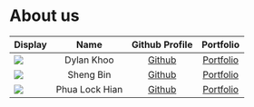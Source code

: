# About us
| Display                                             |    Name    |             Github Profile             |             Portfolio             |
| --------------------------------------------------- | :--------: | :------------------------------------: | :-------------------------------: |
| ![](https://via.placeholder.com/100.png?text=Photo) | Dylan Khoo | [Github](https://github.com/dylankhoo) |  [Portfolio](docs/team/dylan.md)  |
| ![](https://via.placeholder.com/100.png?text=Photo) | Sheng Bin | [Github](https://github.com/ShengBin-101) | [Portfolio](https://shengbin-101.github.io/portfolio-site/) |
![](https://via.placeholder.com/100.png?text=Photo) | Phua Lock Hian | [Github](https://github.com/phua-lock-hian) | [Portfolio](docs/team/phua-lock-hian.md) |
